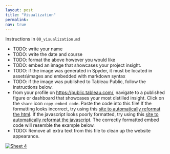 ```yaml
---
layout: post
title: "Visualization"
permalink:
nav: true
---
```


Instructions in `00_visualization.md`

- TODO: write your name
- TODO: write the date and course
- TODO: format the above however you would like
- TODO: embed an image that showcases your project insight.
- TODO: if the image was generated in Spyder, it must be located in
  assets\images and embedded with markdown syntax
- TODO: if the image was published to Tableau Public, follow the
  instructions below.
- from your profile on https://public.tableau.com/, navigate to
  a published figure or dashboard that showcases your most distilled
  insight. Click on the `share` icon `copy embed code`. Paste the
  code into this file! If the formatting looks incorrect, try using this
  [site to automatically reformat the html](https://www.freeformatter.com/html-formatter.html#before-output).
  If the javascript looks poorly formatted, try using this
  [site to automatically reformat the javascript](https://www.freeformatter.com/javascript-beautifier.html). The correctly formatted embed code will resemble the example below.
- TODO: Remove all extra text from this file to clean up the website appearance.

<div class='tableauPlaceholder' id='viz1713922146093' style='position: relative'>
   <noscript><a href='#'><img alt='Sheet 4 ' src='https:&#47;&#47;public.tableau.com&#47;static&#47;images&#47;Bo&#47;Book1_17127641017740&#47;Sheet4&#47;1_rss.png' style='border: none' /></a></noscript>
   <object class='tableauViz'  style='display:none;'>
      <param name='host_url' value='https%3A%2F%2Fpublic.tableau.com%2F' />
      <param name='embed_code_version' value='3' />
      <param name='site_root' value='' />
      <param name='name' value='Book1_17127641017740&#47;Sheet4' />
      <param name='tabs' value='no' />
      <param name='toolbar' value='yes' />
      <param name='static_image' value='https:&#47;&#47;public.tableau.com&#47;static&#47;images&#47;Bo&#47;Book1_17127641017740&#47;Sheet4&#47;1.png' />
      <param name='animate_transition' value='yes' />
      <param name='display_static_image' value='yes' />
      <param name='display_spinner' value='yes' />
      <param name='display_overlay' value='yes' />
      <param name='display_count' value='yes' />
      <param name='language' value='en-US' />
   </object>
</div>

<script type='text/javascript'>
var divElement = document.getElementById('viz1713922146093');
var vizElement = divElement.getElementsByTagName('object')[0];
vizElement.style.width='100%';
vizElement.style.height=(divElement.offsetWidth*0.75)+'px';
var scriptElement = document.createElement('script');
scriptElement.src = 'https://public.tableau.com/javascripts/api/viz_v1.js';                    vizElement.parentNode.insertBefore(scriptElement, vizElement);
</script>
